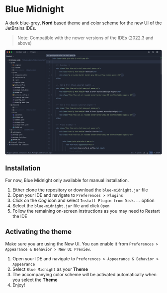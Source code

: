# Blue Midnight

A dark blue-grey, **Nord** based theme and color scheme for the new UI of the JetBrains IDEs.

> Note: Compatible with the newer versions of the IDEs (2022.3 and above)

![Screenshot of the Blue Midnight Idea Theme and Color Scheme](/images/screenshot.png)

## Installation

For now, Blue Midnight only available for manual installation.

1. Either clone the repository or download the `blue-midnight.jar` file
2. Open your IDE and navigate to `Preferences > Plugins`
3. Click on the *Cog* icon and select `Install Plugin from Disk...` option
4. Select the `blue-midnight.jar` file and click `Open`
5. Follow the remaining on-screen instructions as you may need to Restart the IDE

## Activating the theme

Make sure you are using the New UI. You can enable it from `Preferences > Appearance & Behavior > New UI Preview`.

1. Open your IDE and navigate to `Preferences > Appearance & Behavior > Appearance`
2. Select `Blue Midnight` as your **Theme**
3. The accompanying color scheme will be activated automatically when you select the **Theme**
4. Enjoy!